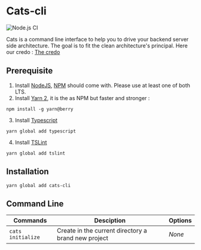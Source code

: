 # Cats-cli

![Node.js CI](https://github.com/Chupsy/cats-cli/workflows/Node.js%20CI/badge.svg?branch=master)

Cats is a command line interface to help you to drive your backend server side architecture. The goal is to fit the clean architecture's principal. Here our credo : [The credo](https://herbertograca.com/2017/11/16/explicit-architecture-01-ddd-hexagonal-onion-clean-cqrs-how-i-put-it-all-together/)

## Prerequisite

1. Install [NodeJS](https://nodejs.org/en/), [NPM](https://www.npmjs.com/) should come with. Please use at least one of both LTS.
2. Install [Yarn 2](https://yarnpkg.com/getting-started/install), it is the as NPM but faster and stronger :

```
npm install -g yarn@berry
```

3. Install [Typescript](https://www.typescriptlang.org/)

```
yarn global add typescript
```

4. Install [TSLint](https://palantir.github.io/tslint/)

```
yarn global add tslint
```

## Installation

```
yarn global add cats-cli
```

## Command Line

| Commands          | Desciption                                          | Options |
| ----------------- | --------------------------------------------------- | ------- |
| `cats initialize` | Create in the current directory a brand new project | _None_  |
